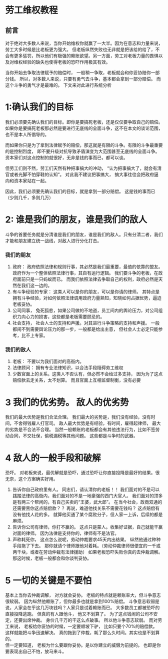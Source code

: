# 劳工维权教程

## 前言

对于绝对大多数人来说，当你开始维权你就赢了一大半。因为在意志和力量来说，劳工大多时候是比老板更为强大。 但老板纵然失败也无非就是把该给的给了，不会有更多惩罚，所以他们有极强的赖账欲望。另一方面，劳工对老板力量的畏惧以及对维权经验的缺失也使得老板的恐吓作用极其有效。 

当你开始去争取法律赋予的赔偿时， 一般稍一争取，老板就会和你妥协赔你一部分钱。 所以，对多数人来说，只要有勇气去斗争，基本都会拿到一部分赔偿。 而这个斗争的勇气才是最难的。 下文来对此进行系统分析

# 1:确认我们的目标
我们必须要先确认我们的目标。即你是要搞死老板，还是仅仅要争取自己的赔偿。 如果你是要搞死老板那必然是要进行无底线的全面斗争，这不在本文的谈论范围， 也不是本人所倡导的。

而如果你只是为了拿到法律赋予的赔偿，那这就是有限的斗争。有限的斗争最重要的是控制烈度， 即不要升级对抗导致矛盾演变为大范围甚至无底线的全面斗争。 资本家们对这点控制的就很好，无非是钱的事而已，都可以谈。

但劳工们则不然，劳工们天然有种把事搞大的冲动， “认为把事搞大了，就会有清官或者光脚不怕穿鞋的认知”。 对此我不建议把事搞大， 搞大事往往会把政府逼向和资本家站在一起。

因此，我们必须要先确认我们的目标，就是拿到一部分赔偿。 这是钱的事而已（少则几千，多则几万）


# 2: 谁是我们的朋友，谁是我们的敌人
斗争的首要任务就是分清谁是我们的朋友，谁是我们的敌人。只有分清二者，我们才能和朋友建立统一战线，对敌人进行分化打击。

### 我们的朋友

1. 政府： 政府依照法律和规则行事，其必然是我们最重要，最值的依靠的盟友。 政府作为一个整体依照法律行事，其自有运行逻辑。 我们要斗争的老板，在政府面前只是一只蚂蚁而已。 而我们依照法律去争取自己的权利，政府必然是天然在我们这一边的。 
2. 有斗争经验的专家： 这类人可以是你的朋友，可以是你请的律师。 其特点是拥有斗争经验，对如何依照法律调用政府力量熟知，知晓如何占据优势，逼迫老板妥协。
3. 公司同事， 兔死狐悲，如果公司做的不地道，员工间内的舆论压力，对公司组织力向心力的损害，这些都是老板需要顾忌的。
4. 社会支持， 社会人士的支持和声援。对其进行斗争策略的支持和声援。 一般都闹不到需要舆论压力的那一步，一般都是给出主意， 但社会人士必定只能参考，比不上专家。

### 我们的敌人
1. 老板： 不要以为我们面对的高衙内。
2. 法律顾问： 拥有专业法律知识，以合法手段阻碍劳工维权
3. 少数官面上的关系。这类人不否认有，但必然不会给过多支持， 因为为了这点赔偿款去走关系，太不划算。 而且官面上互相监督制衡，没有必要

# 3 我们的优劣势。 敌人的优劣势
我们的最大优势是我们合法合理。 我们最大的劣势是，我们没有经验，没有时间，不舍得钱雇人打官司。
敌人最大优势是有经验，有时间，雇得起律师， 最大的劣势是不合法不合理。
当然一般赖账的老板都会有其他违法行为，比如不签劳动合同，不交社保，偷税漏税等其他问题。 这些都是斗争时的武器。 


# 4 敌人的一般手段和破解

恐吓。 对老板来说，最优解就是恐吓，通过恐吓让你直接投降是最好的结果。很无奈，这个方案确实好用。 
1. 告诉你自己政府里有人。  同志们，请认清你的老板！！ 我们面对的不是可以践踏法律的高衙内，我们面对的不是一地豪强的西门大官人。 我们面对的顶多是有两三个帮闲的，有自己买卖的“王婆，武大郎”。  在当今社会，政商双通的还需要黑你这点赔偿款？？  再说，难道他找关系不需要花钱吗？ 这点赔偿有没有他找人花的多。 就算他买通了某个腐败分子，但人家一上诉，后续的都是麻烦。
2. 告诉你公司有律师，你打不赢的。 这点只是蒙人。收集好证据，自己就能干赢对面的律师。 因为法律是支持你的，律师有不是法官。
3. 声称耗死你， 这点怎么说呢，劳动仲裁要求45天内出结果。 纵然他通过种种手段拖了下去。 那你就请个律师跟他对着耗。（劳动仲裁律师很便宜的一千或两千块，或者在劳动仲裁有法律援助）
如果老板恐吓失败你真的去仲裁调解。 那这时候，老板一般都会和你谈判妥协。 
# 5 一切的关键是不要怕


基本上当你去仲裁调解， 对方就会妥协。  老板的特点就是赖账率大，但斗争意志很软弱。 因为纵然他赖账了，但你最多也就是拿到100%赔偿。 斗争意志软弱是说，人家会在乎这几万块钱吗？人家只是试着赖账而已。 大多数员工都被恐吓的直接投降逃跑。 但真的有人跟他斗， 他又不划算了。 为了这点钱闹的公司不安定，还要出席仲裁。 身价几千万的干这么点破事。 所以他斗争意志软弱。 
而对劳工来说， 老板给你妥协的时候，一定要顺坡下驴， 比如只要个70%的赔偿款。 这样就能把斗争迅速解决。 真的拖到了仲裁，耗了那么久时间。其实也是不划算的。  
但一定要知道， 老板为什么要跟你妥协。是以你建立的威慑为前提的。 也即是你要表现出自己不怕，放马来斗。  


 